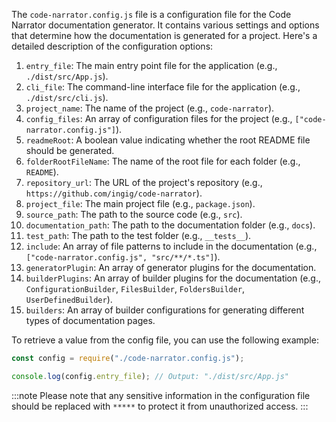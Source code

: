 The `code-narrator.config.js` file is a configuration file for the Code Narrator documentation generator. It contains various settings and options that determine how the documentation is generated for a project. Here's a detailed description of the configuration options:

1. `entry_file`: The main entry point file for the application (e.g., `./dist/src/App.js`).
2. `cli_file`: The command-line interface file for the application (e.g., `./dist/src/cli.js`).
3. `project_name`: The name of the project (e.g., `code-narrator`).
4. `config_files`: An array of configuration files for the project (e.g., `["code-narrator.config.js"]`).
5. `readmeRoot`: A boolean value indicating whether the root README file should be generated.
6. `folderRootFileName`: The name of the root file for each folder (e.g., `README`).
7. `repository_url`: The URL of the project's repository (e.g., `https://github.com/ingig/code-narrator`).
8. `project_file`: The main project file (e.g., `package.json`).
9. `source_path`: The path to the source code (e.g., `src`).
10. `documentation_path`: The path to the documentation folder (e.g., `docs`).
11. `test_path`: The path to the test folder (e.g., `__tests__`).
12. `include`: An array of file patterns to include in the documentation (e.g., `["code-narrator.config.js", "src/**/*.ts"]`).
13. `generatorPlugin`: An array of generator plugins for the documentation.
14. `builderPlugins`: An array of builder plugins for the documentation (e.g., `ConfigurationBuilder`, `FilesBuilder`, `FoldersBuilder`, `UserDefinedBuilder`).
15. `builders`: An array of builder configurations for generating different types of documentation pages.

To retrieve a value from the config file, you can use the following example:

```javascript
const config = require("./code-narrator.config.js");

console.log(config.entry_file); // Output: "./dist/src/App.js"
```

:::note
Please note that any sensitive information in the configuration file should be replaced with `*****` to protect it from unauthorized access.
:::